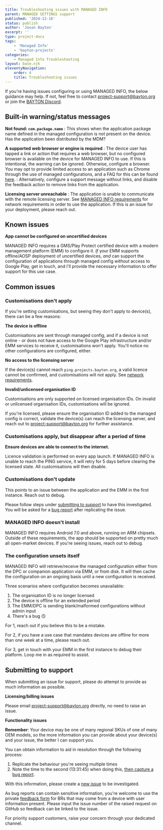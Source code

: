 ```yaml
---
title: Troubleshooting issues with MANAGED INFO
parent: MANAGED SETTINGS support
published: '2024-12-16'
status: publish
author: 'Jason Bayton'
excerpt: ''
type: project-docs
tags: 
    - 'Managed Info'
    - 'bayton-projects'
categories: 
    - Managed Info Troubleshooting
layout: base.njk
eleventyNavigation: 
    order: 4
    title: Troubleshooting issues
---
```

If you're having issues configuring or using MANAGED INFO, the below guidance may help. If not, feel free to contact [project-support@bayton.org](mailto:project-support@bayton.org) or join the [BAYTON Discord](https://discord.gg/YUY7jAjayr).

## Built-in warning/status messages

**Not found: `com.package.name`**
: This shows when the application package name defined in the managed configuration is not present on the device. Has the application been distributed by the MDM?

**A supported web browser or engine is required**
: The device user has tapped a link or action that requires a web browser, but no configured browser is available on the device for MANAGED INFO to use. If this is intentional, the warning can be ignored. Otherwise, configure a browser. You may opt to provide limited access to an application such as Chrome through the use of managed configurations, and a FAQ for this can be found [here](/android/android-enterprise-faq/configure-chrome-bookmarks/).
: Alternatively, configure a support message without links, and disable the feedback action to remove links from the application.

**Licensing server unreachable**
: The application is unable to communicate with the remote licensing server. See [MANAGED INFO requirements](/projects/managed-info/support/managed-info-requirements/) for network requirements in order to use the application. If this is an issue for your deployment, please reach out.

## Known issues

**App cannot be configured on uncertified devices**

MANAGED INFO requires a GMS/Play Protect certified device with a modern management platform (EMM) to configure it. _If_ your EMM supports offline/AOSP deployment of uncertified devices, _and_ can support the configuration of applications through managed config _without_ access to Google Play, get in touch, and I'll provide the necessary information to offer support for this use case.

## Common issues

### Customisations don't apply

If you're setting customisations, but seeing they don't apply to device(s), there can be a few reasons:

**The device is offline**

Customisations are sent through managed config, and if a device is not online - or does not have access to the Google Play infrastructure and/or EMM services to receive it, customisations won't apply. You'll notice no other configurations are configured, either.

**No access to the licensing server**

If the device(s) cannot reach `ping.projects.bayton.org`, a valid licence cannot be confirmed, and customisations will not apply. See [network requirements](/projects/managed-settings/support/managed-settings-requirements/).

**Invalid/unlicensed organisation ID**

Customisations are only supported on licensed organisation IDs. On invalid or unlicensed organisation IDs, customisations will be ignored.

If you're licensed, please ensure the organisation ID added to the managed config is correct, validate the device(s) can reach the licensing server, and reach out to [project-support@bayton.org](mailto:project-support@bayton.org) for further assistance.

### Customisations apply, but disappear after a period of time

**Ensure devices are able to connect to the internet.** 

Licence validation is performed on every app launch. If MANAGED INFO is unable to reach the PING service, it will retry for 5 days before clearing the licensed state. All customisations will then disable.

### Customisations don't update

This points to an issue between the application and the EMM in the first instance. Reach out to debug.

Please follow steps under [submitting to support](#submitting-to-support) to have this investigated. You will be asked for a [bug report](/android/how-to-capture-device-logs/) after replicating the issue.

### MANAGED INFO doesn't install

MANAGED INFO requires Android 7.0 and above, running on ARM chipsets. Outside of these requirements, the app should be supported on pretty much all open-market devices. If you're seeing issues, reach out to debug.

### The configuration unsets itself

MANAGED INFO will retrieve/receive the managed configuration either from the DPC or companion application via EMM, or from disk. It will then cache the configuration on an ongoing basis until a new configuration is received. 

Three scenarios where configuration becomes unavailable:

1. The organisation ID is no longer licensed
2. The device is offline for an extended period
3. The EMM/DPC is sending blank/malformed configurations without admin input
4. There's a bug 🙃

For 1, reach out if you believe this to be a mistake. 

For 2, if you have a use case that mandates devices are offline for more than one week at a time, please reach out.

For 3, get in touch with your EMM in the first instance to debug their platform. Loop me in as required to assist.

## Submitting to support

<div class="callout callout-small">

When submitting an issue for support, please do attempt to provide as much information as possible.

</div>

**Licensing/billing issues**

Please email [project-support@bayton.org](mailto:project-support@bayton.org) directly, no need to raise an issue.

**Functionality issues**

**Remember**: Your device may be one of many regional SKUs of one of many OEM models, so the more information you can provide about your device(s) and your issue, the better I can support you.

You can obtain information to aid in resolution through the following process:

1. Replicate the behaviour you're seeing multiple times
2. Note the time to the second (13:31:45) when doing this, [then capture a bug report](/android/how-to-capture-device-logs/).

With this information, please create a [new issue](https://github.com/baytonorg/managed_info_tracker/issues/new?assignees=jasonbayton&labels=bug&projects=&template=bug_report.md&title=Issue%3A+) to be investigated. 

As bug reports can contain sensitive information, you're welcome to use the private [feedback form](https://docs.google.com/forms/d/e/1FAIpQLSdYQrOPM0dKwCmcSjfxgoK2rQvhQXXyw2pk9nMqYBn0F2IhRw/viewform?usp=sf_link) for BRs that may come from a device with user information present. Please input the issue number of the raised request on GitHub so feedback can be linked to the issue.

For priority support customers, raise your concern through your dedicated channel.